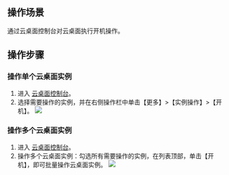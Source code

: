 ## 操作场景
通过云桌面控制台对云桌面执行开机操作。

## 操作步骤
### 操作单个云桌面实例
1. 进入 [云桌面控制台]()。
2. 选择需要操作的实例，并在右侧操作栏中单击【更多】>【实例操作】>【开机】。
![](https://main.qcloudimg.com/raw/64e7f7601527ed6c5f30857a86020f29.png)

### 操作多个云桌面实例
1. 进入 [云桌面控制台]()。
2. 操作多个云桌面实例：勾选所有需要操作的实例，在列表顶部，单击【开机】，即可批量操作云桌面实例。
![](https://main.qcloudimg.com/raw/19606d6336547e183a3101dea22d0a19.png)
